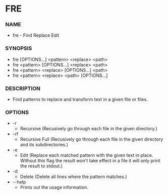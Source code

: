 # FRE

### NAME

- fre - Find Replace Edit

### SYNOPSIS

- fre [OPTIONS...] <pattern\> <replace\> <path\>
- fre <pattern\> [OPTIONS...] <replace\> <path\>
- fre <pattern\> <replace\> [OPTIONS...] <path\>
- fre <pattern\> <replace\> <path\> [OPTIONS...]

### DESCRIPTION

- Find patterns to replace and transform text in a given file or files.

### OPTIONS

- -r
  - Recursive (Recusively go through each file in the given directory.)
- -rf
  - Recursive Full (Recusively go through each file in the given directory and its subdirectories.)
- -e
  - Edit (Replace each matched pattern with the given text in place. Without this flag the result won't take effect in a file it will only print the result to stdout.)
- -d
  - Delete (Delete all lines where the pattern matches.)
- --help
  - Prints out the usage information.
